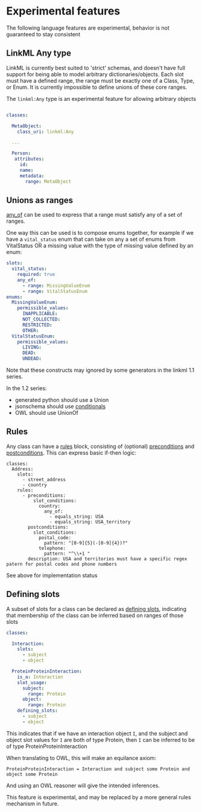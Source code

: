 # Experimental features

The following language features are experimental, behavior is not guaranteed to stay consistent

## LinkML Any type

LinkML is currently best suited to 'strict' schemas, and doesn't have full support for being able to model arbitrary dictionaries/objects. Each slot must have a defined range, the range must be exactly one of a Class, Type, or Enum. It is currently impossible to define unions of these core ranges.

The `linkml:Any` type is an experimental feature for allowing arbitrary objects

```yaml

classes:

  MetaObject:
    class_uri: linkml:Any

  ...

  Person:
   attributes:
     id:
     name:
     metadata:
       range: MetaObject
```

## Unions as ranges

[any_of](https://w3id.org/linkml/any_of) can be used to express that a range must satisfy any of a set of ranges.

One way this can be used is to compose enums together, for example if we have a `vital_status` enum that can take on any a set of enums from VitalStatus OR a missing value with the type of missing value defined by an enum:


```yaml
slots:
  vital_status:
    required: true
    any_of:
      - range: MissingValueEnum
      - range: VitalStatusEnum
enums:
  MissingValueEnum:
    permissible_values:
      INAPPLICABLE:
      NOT_COLLECTED:
      RESTRICTED:
      OTHER:
  VitalStatusEnum:
    permissible_values:
      LIVING:
      DEAD:
      UNDEAD:
```

Note that these constructs may ignored by some generators in the linkml 1.1 series.

In the 1.2 series:

- generated python should use a Union
- jsonschema should use [conditionals](https://json-schema.org/understanding-json-schema/reference/conditionals.html)
- OWL should use UnionOf

## Rules

Any class can have a [rules](https://w3id.org/linkml/rules) block, consisting of (optional) [preconditions](https://w3id.org/linkml/preconditions) and [postconditions](https://w3id.org/linkml/postconditions). This can express basic if-then logic:

```
classes:
  Address:
    slots:
      - street_address
      - country
    rules:
      - preconditions:
          slot_conditions:
            country:
              any_of:
                - equals_string: USA
                - equals_string: USA_territory
        postconditions:
          slot_conditions:
            postal_code:
              pattern: "[0-9]{5}(-[0-9]{4})?"
            telephone:
              pattern: "^\\+1 "
        description: USA and territories must have a specific regex patern for postal codes and phone numbers
```

See above for implementation status

## Defining slots

A subset of slots for a class can be declared as [defining
slots](https://w3id.org/linkml/), indicating that membership of the
class can be inferred based on ranges of those slots

```yaml
classes:

  Interaction:
    slots:
      - subject
      - object

  ProteinProteinInteraction:
    is_a: Interaction
    slot_usage:
      subject:
        range: Protein
      object:
        range: Protein
    defining_slots:
      - subject
      - object
```

This indicates that if we have an interaction object `I`, and the subject and object slot values for `I` are both of type Protein, then `I` can be inferred to be of type ProteinProteinInteraction

When translating to OWL, this will make an equilance axiom:

```
ProteinProteinInteraction = Interaction and subject some Protein and object some Protein
```

And using an OWL reasoner will give the intended inferences.

This feature is experimental, and may be replaced by a more general rules mechanism in future.

